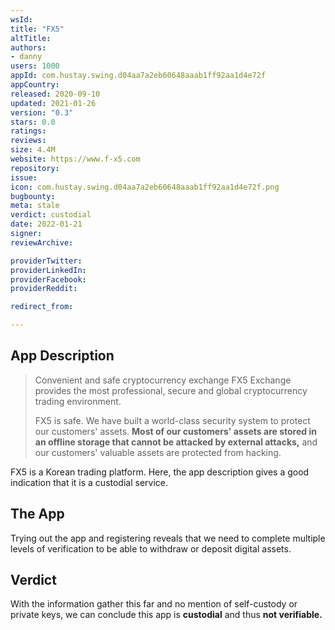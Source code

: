 ```yaml
---
wsId: 
title: "FX5"
altTitle: 
authors:
- danny
users: 1000
appId: com.hustay.swing.d04aa7a2eb60648aaab1ff92aa1d4e72f
appCountry: 
released: 2020-09-10
updated: 2021-01-26
version: "0.3"
stars: 0.0
ratings: 
reviews: 
size: 4.4M
website: https://www.f-x5.com
repository: 
issue: 
icon: com.hustay.swing.d04aa7a2eb60648aaab1ff92aa1d4e72f.png
bugbounty: 
meta: stale
verdict: custodial
date: 2022-01-21
signer: 
reviewArchive:

providerTwitter: 
providerLinkedIn: 
providerFacebook: 
providerReddit: 

redirect_from:

---
```


## App Description

> Convenient and safe cryptocurrency exchange
> FX5 Exchange provides the most professional, secure and global cryptocurrency trading environment.
>
> FX5 is safe. We have built a world-class security system to protect our customers' assets.
**Most of our customers' assets are stored in an offline storage that cannot be attacked by external attacks,** and our customers' valuable assets are protected from hacking.

FX5 is a Korean trading platform. Here, the app description gives a good indication that it is a custodial service.

## The App

Trying out the app and registering reveals that we need to complete multiple levels of verification to be able to withdraw or deposit digital assets.

## Verdict

With the information gather this far and no mention of self-custody or private keys, we can conclude this app is **custodial** and thus **not verifiable.**